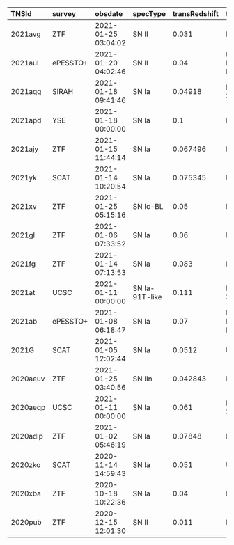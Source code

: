 | TNSId     | survey    | obsdate              | specType        | transRedshift  | telescope           | exptime  | reportAddedDate      | TNSuser               |
|:----------|:----------|:---------------------|:----------------|:---------------|:--------------------|:---------|:---------------------|:----------------------|
| 2021avg   | ZTF       | 2021-01-25 03:04:02  | SN II           | 0.031          | NOT_ALFOSC          | 1800     | 2021-01-25 09:47:54  | sschulze              |
| 2021aul   | ePESSTO+  | 2021-01-20 04:02:46  | SN II           | 0.04           | ESO-NTT_EFOSC2-NTT  | 900      | 2021-01-20 15:14:44  | ePESSTOplus_Bot1      |
| 2021aqq   | SIRAH     | 2021-01-18 09:41:46  | SN Ia           | 0.04918        | Lick-3m_KAST        |          | 2021-01-18 23:46:03  | saurabh               |
| 2021apd   | YSE       | 2021-01-18 00:00:00  | SN Ia           | 0.1            | NOT_ALFOSC          |          | 2021-01-19 10:24:34  | crangus               |
| 2021ajy   | ZTF       | 2021-01-15 11:44:14  | SN Ia           | 0.067496       | P60_SEDM            | 2700     | 2021-01-21 03:41:12  | ZTF_Bot1              |
| 2021yk    | SCAT      | 2021-01-14 10:20:54  | SN Ia           | 0.075345       | UH88_SNIFS          | 3020     | 2021-01-14 20:58:47  | jhinkle               |
| 2021xv    | ZTF       | 2021-01-25 05:15:16  | SN Ic-BL        | 0.05           | NOT_ALFOSC          | 1800     | 2021-01-25 09:53:02  | sschulze              |
| 2021gl    | ZTF       | 2021-01-06 07:33:52  | SN Ia           | 0.06           | P60_SEDM            | 2700     | 2021-01-06 23:32:01  | ZTF_Bot1              |
| 2021fg    | ZTF       | 2021-01-14 07:13:53  | SN Ia           | 0.083          | P60_SEDM            | 2700     | 2021-01-18 04:42:02  | ZTF_Bot1              |
| 2021at    | UCSC      | 2021-01-11 00:00:00  | SN Ia-91T-like  | 0.111          | Lick-3m_KAST        |          | 2021-01-11 18:56:07  | georgios_dimitriadis  |
| 2021ab    | ePESSTO+  | 2021-01-08 06:18:47  | SN Ia           | 0.07           | ESO-NTT_EFOSC2-NTT  | 600      | 2021-01-08 19:51:35  | ePESSTOplus_Bot1      |
| 2021G     | SCAT      | 2021-01-05 12:02:44  | SN Ia           | 0.0512         | UH88_SNIFS          | 1800     | 2021-01-05 18:00:30  | tuckerma              |
| 2020aeuv  | ZTF       | 2021-01-25 03:40:56  | SN IIn          | 0.042843       | NOT_ALFOSC          | 1800     | 2021-01-25 09:50:52  | sschulze              |
| 2020aeqp  | UCSC      | 2021-01-11 00:00:00  | SN Ia           | 0.061          | Lick-3m_KAST        |          | 2021-01-11 18:52:56  | georgios_dimitriadis  |
| 2020adlp  | ZTF       | 2021-01-02 05:46:19  | SN Ia           | 0.07848        | P60_SEDM            | 2700     | 2021-01-06 23:11:37  | ZTF_Bot1              |
| 2020zko   | SCAT      | 2020-11-14 14:59:43  | SN Ia           | 0.051          | UH88_SNIFS          | 1800     | 2020-11-14 15:57:06  | tuckerma              |
| 2020xba   | ZTF       | 2020-10-18 10:22:36  | SN Ia           | 0.04           | P60_SEDM            | 2250     | 2020-10-18 21:55:56  | ZTF_Bot1              |
| 2020pub   | ZTF       | 2020-12-15 12:01:30  | SN II           | 0.011          | P60_SEDM            | 2700     | 2020-12-20 15:42:05  | ZTF_Bot1              |